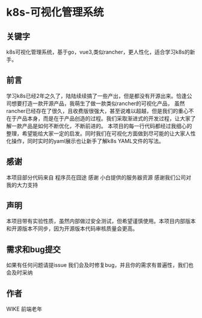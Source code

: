 # k8s-可视化管理系统

## 关键字
k8s可视化管理系统，基于go，vue3,类似rancher，更人性化，适合学习k8s的新手。

## 前言
学习k8s已经2年之久了，陆陆续续搞了一些产出，但是都没有开源出来。恰逢公司想要打造一款开源产品，我萌生了做一款类似rancher的可视化产品，
虽然rancher已经存在了很久，且收费版很强大，甚至说难以超越，但是我们的重心不在于产品本身，而是在于产品创造的过程。我们采取渐进式的开发过程，让大家了解一款产品是如何不断优化，不断前进的。
本项目的每一行代码都经过我细心的整理，希望能给大家一定的启发。同时我们在可视化方面做到尽可能的让大家人性化操作，同时实时的yaml展示也让新手了解k8s YAML文件的写法。

## 感谢
本项目部分代码来自 程序员在囧途 感谢 小白提供的服务器资源 感谢我们公司对我的大力支持

## 声明
本项目带有实验性质，虽然内部做过安全测试，但希望谨慎使用。本项目内部版本和开源版本不同步，因为开源版本代码审核质量会更高。

## 需求和bug提交
如果有任何问题请提issue 我们会及时修复bug，并且你的需求有普遍性，我们也会及时采纳

## 作者
WIKE 前端老年



